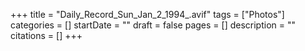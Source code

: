 +++
title = "Daily_Record_Sun_Jan_2_1994_.avif"
tags = ["Photos"]
categories = []
startDate = ""
draft = false
pages = []
description = ""
citations = []
+++
